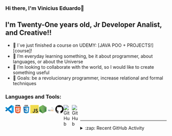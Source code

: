 ### Hi there, I'm Vinicius Eduardo👋 

## I'm Twenty-One years old, Jr Developer Analist, and Creative!!

- 🔭 I´ve just finished a course on UDEMY: [JAVA POO + PROJECTS!][course]!
- 💞️ I’m everyday learning something, be it about programmer, about languages, or about the Universe
- 👀 I’m looking to collaborate with the world, so I would like to create something useful
- 🥅 Goals: be a revolucionary programmer, increase relational and formal techniques 

### Languages and Tools:

<img align="left" alt="Visual Studio Code" width="26px" src="https://raw.githubusercontent.com/github/explore/80688e429a7d4ef2fca1e82350fe8e3517d3494d/topics/visual-studio-code/visual-studio-code.png" />
<img align="left" alt="HTML5" width="26px" src="https://raw.githubusercontent.com/github/explore/80688e429a7d4ef2fca1e82350fe8e3517d3494d/topics/html/html.png" />
<img align="left" alt="CSS3" width="26px" src="https://raw.githubusercontent.com/github/explore/80688e429a7d4ef2fca1e82350fe8e3517d3494d/topics/css/css.png" />
<img align="left" alt="JavaScript" width="26px" src="https://raw.githubusercontent.com/github/explore/80688e429a7d4ef2fca1e82350fe8e3517d3494d/topics/javascript/javascript.png" />
<img align="left" alt="Node.js" width="26px" src="https://raw.githubusercontent.com/github/explore/80688e429a7d4ef2fca1e82350fe8e3517d3494d/topics/nodejs/nodejs.png" />
<img align="left" alt="MySQL" width="26px" src="https://raw.githubusercontent.com/github/explore/80688e429a7d4ef2fca1e82350fe8e3517d3494d/topics/mysql/mysql.png" />
<img align="left" alt="GitHub" width="26px" src="https://raw.githubusercontent.com/github/explore/78df643247d429f6cc873026c0622819ad797942/topics/github/github.png" />
<img align="left" alt="GitHub" width="26px" src="https://raw.githubusercontent.com/jmnote/z-icons/master/svg/java.svg" />
<img align="left" alt="GitHub" width="26px" src="https://raw.githubusercontent.com/jmnote/z-icons/master/16x16/bootstrap.png" />

<br />
<br />

---


<details>
  <summary>:zap: Recent GitHub Activity</summary>

<!--START_SECTION:activity-->
1. 🗣 Commited in [Vinicius-E/Currency-Converter](https://github.com/Vinicius-E/Currency-Converter)
2. 🗣 Commited in [Vinicius-E/Account_System](https://github.com/Vinicius-E/Account_System)
3. 🗣 Commited in [Vinicius-E/Twitter_Bootstrap](https://github.com/Vinicius-E/Twitter_Bootstrap/tree/NewBranch)
4. 🗣 Commited in [Vinicius-E/CreditoParaTodxs_Serasa_Project](https://github.com/Vinicius-E/CreditoParaTodxs_Serasa_Project)
5. 🎉 Resources Free in [codeSTACKr/free-developer-resources](https://github.com/codeSTACKr/free-developer-resources)
<!--END_SECTION:activity-->

</details>


